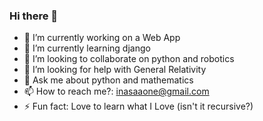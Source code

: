 ### Hi there 👋

- 🔭 I’m currently working on a Web App
- 🌱 I’m currently learning django
- 👯 I’m looking to collaborate on python and robotics
- 🤔 I’m looking for help with General Relativity
- 💬 Ask me about python and mathematics
- 📫 How to reach me?: inasaaone@gmail.com
- ⚡ Fun fact: Love to learn what I Love (isn't it recursive?)

